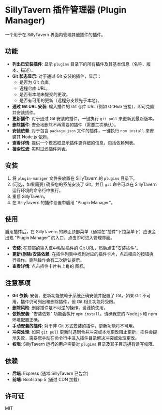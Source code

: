 # SillyTavern 插件管理器 (Plugin Manager)

一个用于在 SillyTavern 界面内管理其他插件的插件。

## 功能

*   **列出已安装插件**: 显示 `plugins` 目录下的所有插件及其基本信息（名称、版本、描述）。
*   **Git 状态显示**: 对于通过 Git 安装的插件，显示：
    *   是否为 Git 仓库。
    *   远程仓库 URL。
    *   是否有本地未提交的更改。
    *   是否有可用的更新（远程分支领先于本地）。
*   **通过 Git URL 安装**: 输入插件的 Git 仓库 URL (例如 GitHub 链接)，即可克隆并安装插件。
*   **更新插件**: 对于通过 Git 安装的插件，一键执行 `git pull` 来更新到最新版本。
*   **删除插件**: 安全地删除不再需要的插件（需要二次确认）。
*   **安装依赖**: 对于包含 `package.json` 文件的插件，一键执行 `npm install` 来安装其 Node.js 依赖。
*   **查看详情**: 提供一个模态框显示插件更详细的信息，包括依赖列表。
*   **搜索过滤**: 实时过滤插件列表。

## 安装

1.  将 `plugin-manager` 文件夹放置在 SillyTavern 的 `plugins` 目录下。
2.  (可选，如果需要) 确保您的系统安装了 Git，并且 `git` 命令可以在 SillyTavern 运行环境的命令行中执行。
3.  重启 SillyTavern。
4.  在 SillyTavern 的插件设置中启用 "Plugin Manager"。

## 使用

启用插件后，在 SillyTavern 的界面顶部菜单（通常在"插件"下拉菜单下）应该会出现 "Plugin Manager" 的入口。点击即可进入管理界面。

*   **安装**: 在顶部的输入框中粘贴插件的 Git URL，然后点击"安装插件"。
*   **更新/删除/安装依赖**: 在插件列表中找到对应的插件卡片，点击相应的按钮执行操作。删除操作会有二次确认提示。
*   **查看详情**: 点击插件卡片右上角的 <i class="bi bi-info-circle"></i> 图标。

## 注意事项

*   **Git 依赖**: 安装、更新功能依赖于系统正确安装并配置了 Git。如果 Git 不可用，插件仍可列出和删除插件，但 Git 相关功能将受限。
*   **删除风险**: 删除插件是不可逆的操作，请谨慎使用。
*   **依赖安装**: "安装依赖" 功能会执行 `npm install`。请确保您的 Node.js 和 npm 环境配置正确。
*   **手动安装的插件**: 对于非 Git 方式安装的插件，更新功能将不可用。
*   **冲突处理**: 如果 `git pull` 更新时遇到合并冲突或本地更改阻止更新，插件会提示失败，需要您手动在命令行中进入插件目录解决冲突或处理更改。
*   **权限**: SillyTavern 运行的用户需要对 `plugins` 目录及其子目录拥有读写权限。

## 依赖

*   **后端**: Express (通常 SillyTavern 已包含)
*   **前端**: Bootstrap 5 (通过 CDN 加载)

## 许可证

MIT
